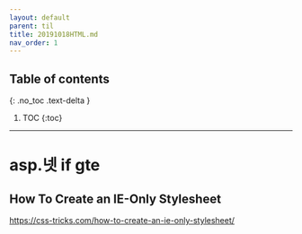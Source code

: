 ---layout: defaultparent: tiltitle: 20191018HTML.mdnav_order: 1---## Table of contents{: .no_toc .text-delta }1. TOC{:toc}---# asp.넷 if gte 
## How To Create an IE-Only Stylesheet
https://css-tricks.com/how-to-create-an-ie-only-stylesheet/